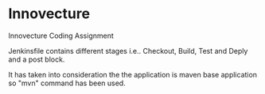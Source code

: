 # Innovecture
Innovecture Coding Assignment

Jenkinsfile contains different stages i.e.. Checkout, Build, Test and Deply and a post block.

It has taken into consideration the the application is maven base application so "mvn" command has been used.
